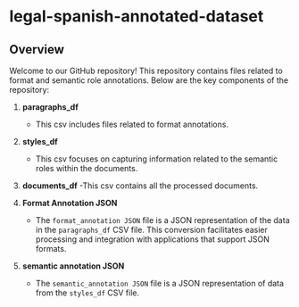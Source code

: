 # legal-spanish-annotated-dataset

## Overview

Welcome to our GitHub repository! This repository contains files related to format and semantic role annotations. Below are the key components of the repository:

1. **paragraphs_df**
   - This csv includes files related to format annotations. 

2. **styles_df**
   - This csv focuses on capturing information related to the semantic roles within the documents.
     
3. **documents_df**
   -This csv contains all the processed documents.

4. **Format Annotation JSON**
   - The `format_annotation JSON` file is a JSON representation of the data in the `paragraphs_df` CSV file. This conversion facilitates easier processing and integration with applications that support JSON formats.

5. **semantic annotation JSON**
   - The `semantic_annotation JSON` file is a JSON representation of data from the `styles_df` CSV file.

